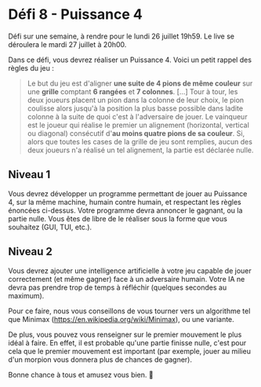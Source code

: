 # Défi 8 - Puissance 4

Défi sur une semaine, à rendre pour le lundi 26 juillet 19h59. Le live se déroulera le mardi 27 juillet à 20h00.

Dans ce défi, vous devrez réaliser un Puissance 4. Voici un petit rappel des règles du jeu :
> Le but du jeu est d'aligner **une suite de 4 pions de même couleur** sur une **grille** comptant **6 rangées** et **7 colonnes**. [...] Tour à tour, les deux joueurs placent un pion dans la colonne de leur choix, le pion coulisse alors jusqu'à la position la plus basse possible dans ladite colonne à la suite de quoi c'est à l'adversaire de jouer. Le vainqueur est le joueur qui réalise le premier un alignement (horizontal, vertical ou diagonal) consécutif d'**au moins quatre pions de sa couleur**. Si, alors que toutes les cases de la grille de jeu sont remplies, aucun des deux joueurs n'a réalisé un tel alignement, la partie est déclarée nulle.


## Niveau 1

Vous devrez développer un programme permettant de jouer au Puissance 4, sur la même machine, humain contre humain, et respectant les règles énoncées ci-dessus. Votre programme devra annoncer le gagnant, ou la partie nulle.
Vous êtes de libre de le réaliser sous la forme que vous souhaitez (GUI, TUI, etc.).

## Niveau 2

Vous devrez ajouter une intelligence artificielle à votre jeu capable de jouer correctement (et même gagner) face à un adversaire humain. Votre IA ne devra pas prendre trop de temps à réfléchir (quelques secondes au maximum).

Pour ce faire, nous vous conseillons de vous tourner vers un algorithme tel que Minimax (https://en.wikipedia.org/wiki/Minimax), ou une variante. 

De plus, vous pouvez vous renseigner sur le premier mouvement le plus idéal à faire. En effet, il est probable qu'une partie finisse nulle, c'est pour cela que le premier mouvement est important (par exemple, jouer au milieu d'un morpion vous donnera plus de chances de gagner).

Bonne chance à tous et amusez vous bien. 🙂
